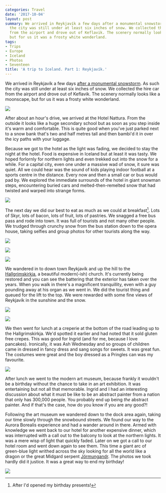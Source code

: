 ```yaml
---
categories: Travel
date: '2017-10-04'
layout: post
summary: We arrived in Reykjavík a few days after a monumental snowstorm. As such
  the city was still under at least six inches of snow. We collected the hire car
  from the airport and drove out of Keflavik. The scenery normally looks like a moonscape,
  but for us it was a frosty white wonderland.
tags:
- Trips
- Europe
- Iceland
- Photos
- Seventeen
title: 'A trip to Iceland. Part 1: Reykjavík.'
---
```


We arrived in Reykjavík a few days [after a monumental snowstorm](https://weather.com/news/news/reykjavik-iceland-record-snowfall-february). As such the city was still under at least six inches of snow. We collected the hire car from the airport and drove out of Keflavik. The scenery normally looks like a moonscape, but for us it was a frosty white wonderland.

![](/static/images/iceland/iceland_01.jpg)

After about an hour's drive, we arrived at the Hotel Nattura. From the outside it looks like a huge secondary school but as soon as you step inside it's warm and comfortable. This is quite good when you've just parked next to a snow bank that's two and half metres tall and then bambi'd it in over the icy paths with your luggage. 

Because we got to the hotel as the light was fading, we decided to stay the night at the hotel. Food is expensive in Iceland but at least it was tasty. We hoped forlornly for northern lights and even trekked out into the snow for a while. For a capital city, even one under a massive wad of snow, it sure was quiet. All we could hear was the sound of kids playing indoor football at a sports centre in the distance. Every now and then a small car or bus would pad by. We explored the immediate surrounds of the hotel in giant snowman steps, encountering buried cars and melted-then-remelted snow that had twisted and warped into strange forms.

![](/static/images/iceland/iceland_02.jpg)

The next day we did our best to eat as much as we could at breakfast[^1]. Lots of Skyr, lots of bacon, lots of fruit, lots of pastries. We snagged a free bus pass and rode into town. It was full of tourists and not many other people. We trudged through crunchy snow from the bus station down to the opera house, taking selfies and group photos for other tourists along the way.

![](/static/images/iceland/iceland_03.jpg)

![](/static/images/iceland/iceland_04.jpg)

![](/static/images/iceland/iceland_05.jpg)

We wandered in to down town Reykjavík and up the hill to the [Hallgrimskirkja](http://en.hallgrimskirkja.is), a beautiful modern(-ish) church. It's currently being restored and you can see the battering that the exterior has taken over the years. When you walk in there's a magnificent tranquillity, even with a guy pounding away at his organ as we went in. We did the tourist thing and queued for the lift to the top. We were rewarded with some fine views of Reykjavík in the sunshine and the snow.

![](/static/images/iceland/iceland_06.jpg)

![](/static/images/iceland/iceland_07.jpg)

We then went for lunch at a creperie at the bottom of the road leading up to the Hallgrimskirkja. We'd spotted it earlier and had noted that it sold gluten free crepes. This was good for Ingrid (and for me, because I love pancakes). Ironically, it was Ash Wednesday and so groups of children came in dressed in fancy dress and sang songs for sweets. It was great fun. The costumes were great and the boy dressed as a Pringles can was my favourite.

![](/static/images/iceland/iceland_08.jpg)

After lunch we went to the modern art museum, because frankly it wouldn't be a birthday without the chance to take in an art exhibition. It was entertaining but not all that memorable. Ingrid and I had an interesting discussion about what it must be like to be an abstract painter from a nation that only has 300,000 people. You probably end up being *the* abstract painter. And if that's the case, how do you know if you are any good?!

Following the art museum we wandered down to the dock area again, taking our time slowly through the snowbound streets. We found our way to the Aurora Borealis experience and had a wander around in there. Armed with knowledge we went back to our hotel for another expensive dinner, which was interrupted with a call out to the balcony to look at the northern lights. It was a mere wisp of light that quickly faded. Later on we got a call to our hotel room and went down again to see them. This time a giant arc of green-blue light writhed across the sky looking for all the world like a dragon or the great Midgard serpent [Jörmungandr](https://en.wikipedia.org/wiki/Jörmungandr). The photos we took hardly did it justice. It was a great way to end my birthday!

![](/static/images/iceland/iceland_09.jpg)

[^1]: After I'd opened my birthday presents!